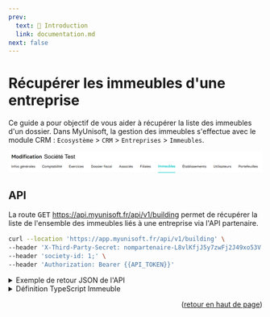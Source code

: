 ```yaml
---
prev:
  text: 🐤 Introduction
  link: documentation.md
next: false
---
```


<span id="readme-top"></span>

# Récupérer les immeubles d'une entreprise

Ce guide a pour objectif de vous aider à récupérer la liste des immeubles d'un dossier.
Dans MyUnisoft, la gestion des immeubles s'effectue avec le module CRM : `Ecosystème` > `CRM` > `Entreprises` > `Immeubles`.

![](../../images/modif_immeubles.png)

## API 

La route <kbd>GET</kbd> https://api.myunisoft.fr/api/v1/building permet de récupérer la liste de l'ensemble des immeubles liés à une entreprise via l'API partenaire.

```bash
curl --location 'https://app.myunisoft.fr/api/v1/building' \
--header 'X-Third-Party-Secret: nompartenaire-L8vlKfjJ5y7zwFj2J49xo53V' \
--header 'society-id: 1;' \
--header 'Authorization: Bearer {{API_TOKEN}}'
```

<details class="details custom-block"><summary>Exemple de retour JSON de l'API</summary>

```json
[
    {
        "building_id": 95,
        "name": "IMMEUBLE 1",
        "order_number": {
            "id": null,
            "label": null,
            "value": null
        },
        "analytique_section": null,
        "local_number": 1,
        "acquisition_date": "2023-08-10",
        "completion_date": "2023-10-09",
        "cession_date": null,
        "bare_building": true,
        "road_type": {
            "id": 1,
            "label": "Allée",
            "value": "Allée"
        },
        "street_name": "DU TEMPS",
        "complement": "LE FAUBOURG",
        "address_bis": "B",
        "address_number": "1",
        "postal_code": "75000",
        "country": "FRANCE",
        "city": {
            "label": "PARIS",
            "value": "PARIS"
        },
        "full_address": "1 B Allée DU TEMPS LE FAUBOURG 75000 PARIS ",
        "land_system": {
            "id": 10,
            "label": "Dispositif du \"Robien classique ou recentré ZRR\"",
            "value": "10"
        },
        "construction_type": {
            "id": 1,
            "label": "Bâti",
            "value": "B"
        },
        "deduction_amort": {
            "id": 3,
            "label": "Dispositif \"Robien classique en zone de revitalisation rurale\"",
            "value": "3"
        },
        "building_type": [
            {
                "id": 6,
                "label": "Immeuble urbain",
                "value": "U"
            }
        ]
    }
]
```

</details>

<details class="details custom-block"><summary>Définition TypeScript Immeuble</summary>

```ts
interface Immeuble {
  building_id: number,
  name: string,
  order_number: {
      id: number,
      label: string,
      value: string
  },
  analytique_section: string,
  local_number: number,
  acquisition_date: string,
  completion_date: string,
  cession_date: string,
  bare_building: boolean,
  road_type: {
      id: number,
      label: string,
      value: string
  },
  street_name: string,
  complement: string,
  address_bis: string,
  address_number: string,
  postal_code: string,
  country: string,
  city: {
      label: string,
      value: string
  },
  full_address: string ,
  land_system: {
      id: number,
      label: string,
      value: string
  },
  construction_type: {
      id: number,
      label: string,
      value: string
  },
  deduction_amort: {
      id: number,
      label: string,
      value: string
  },
  building_type: [
      {
          id: number,
          label: string,
          value: string
      }
  ]
}
```

</details>

<p align="right">(<a href="#readme-top">retour en haut de page</a>)</p>
